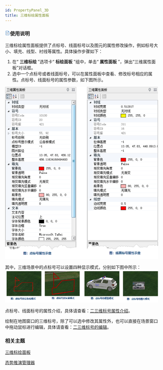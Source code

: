 ```yaml
---
id: PropertyPanel_3D
title: 三维标绘属性面板
---
```

### ![](../../img/read.gif)使用说明

三维标绘属性面板提供了点标号、线面标号以及图元的属性修改操作，例如标号大小、填充、线型、衬线等属性。具体操作步骤如下：

  1. 在“ **三维标绘** ”选项卡“ **标绘面板** ”组中，单击“ **属性面板** ”，弹出“三维属性面板”对话框。
  2. 选中一个点标号或者线面标号，可以在属性面板中查看、修改标号相应的属性。点标号、线面标号的属性参数，如下图所示。  
  
![](../img/pointPropetry_3D.png) 
  
其中，三维场景中的点标号可以设置四种显示模式，分别如下图中所示：
![](../img/displaymode_1.png)  

点标号、线面标号的属性介绍，具体请查看：[二三维标号属性介绍](IntroduceMark)。

绘制在地图窗口的三维标号，除了可以选中修改其属性外，也可以直接在场景窗口中拖动鼠标进行编辑，具体请查看：[二三维标号的编辑](../EditPlotting)。

###  相关主题

 [三维标绘面板](Introduce3DPlottingPanel)

 [态势推演管理器](../AnimationManager)

